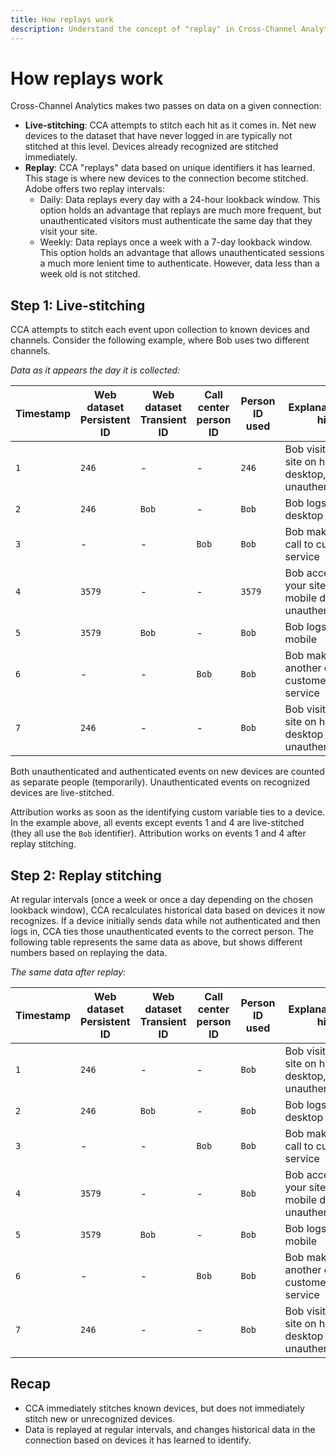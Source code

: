 ```yaml
---
title: How replays work
description: Understand the concept of "replay" in Cross-Channel Analytics
---
```


# How replays work

Cross-Channel Analytics makes two passes on data on a given connection:

* **Live-stitching**: CCA attempts to stitch each hit as it comes in. Net new devices to the dataset that have never logged in are typically not stitched at this level. Devices already recognized are stitched immediately.
* **Replay**: CCA "replays" data based on unique identifiers it has learned. This stage is where new devices to the connection become stitched. Adobe offers two replay intervals:
  * Daily: Data replays every day with a 24-hour lookback window. This option holds an advantage that replays are much more frequent, but unauthenticated visitors must authenticate the same day that they visit your site.
  * Weekly: Data replays once a week with a 7-day lookback window. This option holds an advantage that allows unauthenticated sessions a much more lenient time to authenticate. However, data less than a week old is not stitched.

## Step 1: Live-stitching

CCA attempts to stitch each event upon collection to known devices and channels. Consider the following example, where Bob uses two different channels.

*Data as it appears the day it is collected:*

| Timestamp | Web dataset Persistent ID | Web dataset Transient ID | Call center person ID | Person ID used | Explanation of hit | People metric (cumulative) |
| --- | --- | --- | --- | --- | --- | --- |
| `1` | `246` | - | - | `246` | Bob visits your site on his desktop, unauthenticated | `1` (246) |
| `2` | `246` | `Bob` | - | `Bob` | Bob logs in on desktop | `2` (246 and Bob) |
| `3` | - | - | `Bob` | `Bob` | Bob makes a call to customer service | `2` (246 and Bob) |
| `4` | `3579` | - | - | `3579` | Bob accesses your site on his mobile device, unauthenticated | `3` (246, Bob, and 3579) |
| `5` | `3579` | `Bob` | - | `Bob` | Bob logs in via mobile | `3` (246, Bob, and 3579) |
| `6` | - | - | `Bob` | `Bob` | Bob makes another call to customer service | `3` (246, Bob, and 3579) |
| `7` | `246` | - | - | `Bob` | Bob visits your site on his desktop again, unauthenticated | `3` (246, Bob, and 3579) |

Both unauthenticated and authenticated events on new devices are counted as separate people (temporarily). Unauthenticated events on recognized devices are live-stitched.

Attribution works as soon as the identifying custom variable ties to a device. In the example above, all events except events 1 and 4 are live-stitched (they all use the `Bob` identifier). Attribution works on events 1 and 4 after replay stitching.

## Step 2: Replay stitching

At regular intervals (once a week or once a day depending on the chosen lookback window), CCA recalculates historical data based on devices it now recognizes. If a device initially sends data while not authenticated and then logs in, CCA ties those unauthenticated events to the correct person. The following table represents the same data as above, but shows different numbers based on replaying the data.

*The same data after replay:*

| Timestamp | Web dataset Persistent ID | Web dataset Transient ID | Call center person ID | Person ID used | Explanation of hit | People metric (cumulative) |
| --- | --- | --- | --- | --- | --- | --- |
| `1` | `246` | - | - | `Bob` | Bob visits your site on his desktop, unauthenticated | `1` (Bob) |
| `2` | `246` | `Bob` | - | `Bob` | Bob logs in on desktop | `1` (Bob) |
| `3` | - | - | `Bob` | `Bob` | Bob makes a call to customer service | `1` (Bob) |
| `4` | `3579` | - | - | `Bob` | Bob accesses your site on his mobile device, unauthenticated | `1` (Bob) |
| `5` | `3579` | `Bob` | - | `Bob` | Bob logs in via mobile | `1` (Bob) |
| `6` | - | - | `Bob` | `Bob` | Bob makes another call to customer service | `1` (Bob) |
| `7` | `246` | - | - | `Bob` | Bob visits your site on his desktop again, unauthenticated | `1` (Bob) |

## Recap

* CCA immediately stitches known devices, but does not immediately stitch new or unrecognized devices.
* Data is replayed at regular intervals, and changes historical data in the connection based on devices it has learned to identify.
